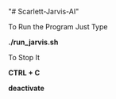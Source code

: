 "# Scarlett-Jarvis-AI"

To Run the Program Just Type 

**./run_jarvis.sh**

To Stop It

**CTRL + C**

**deactivate**
